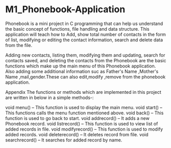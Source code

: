 # M1_Phonebook-Application

Phonebook is a mini project in C programming that can help us understand the basic concept of functions, file handling and data structure. This application will teach how to Add, show total number of contacts in the form of list, modifying or editing the contact information, search and delete data from the file.

Adding new contacts, listing them, modifying them and updating, search for contacts saved, and deleting the contacts from the Phonebook are the basic functions which make up the main menu of this Phonebook application. Also adding some additional information suc as Father's Name ,Mother's Name ,mail,gender.These can also edit,modify ,remove from the phonebook application.

Appendix
The functions or methods which are implemented in this project are written in below in a simple methods-:

void menu() – This function is used to display the main menu.
void start() – This functions calls the menu function mentioned above.
void back() – This function is used to go back to start.
void addrecord() – It adds a new Phonebook record.
void listrecord() – This function is used to view list of added records in file.
void modifyrecord() – This function is used to modify added records.
void deleterecord() – It deletes record from file.
void searchrecord() – It searches for added record by name.
